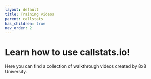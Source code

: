 ```yaml
---
layout: default
title: Training videos
parent: callstats
has_children: true
nav_order: 2
---
```


# Learn how to use callstats.io!
Here you can find a collection of walkthrough videos created by 8x8 University.
